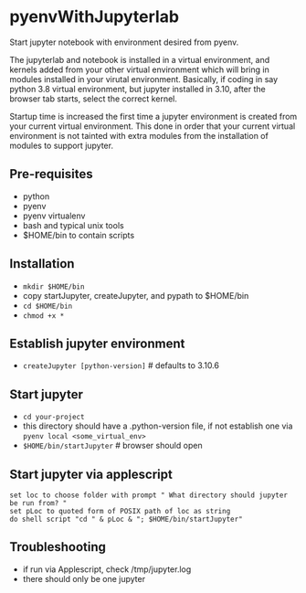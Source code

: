 # pyenvWithJupyterlab
Start jupyter notebook with environment desired from pyenv.

The jupyterlab  and notebook is installed in a virtual environment, and kernels added from your other virtual environment which will bring in modules installed in your virutal environment. Basically, if coding in say python 3.8 virtual environment, but jupyter installed in 3.10, after the browser tab starts, select the correct kernel.

Startup time is increased the first time a jupyter environment is created from your current virtual environment. This done in order that your current virtual environment is not tainted with extra modules from the installation of modules to support jupyter.

## Pre-requisites
* python
* pyenv
* pyenv virtualenv
* bash and typical unix tools
* $HOME/bin to contain scripts

## Installation
* `mkdir $HOME/bin`
* copy startJupyter, createJupyter, and pypath to $HOME/bin
* `cd $HOME/bin`
* `chmod +x *`

## Establish jupyter environment
* `createJupyter [python-version]`  # defaults to 3.10.6

## Start jupyter
* `cd your-project`
* this directory should have a .python-version file, if not establish one via `pyenv local <some_virtual_env>`
* `$HOME/bin/startJupyter`  # browser should open

## Start jupyter via applescript
```
set loc to choose folder with prompt " What directory should jupyter be run from? " 
set pLoc to quoted form of POSIX path of loc as string 
do shell script "cd " & pLoc & "; $HOME/bin/startJupyter"
```

## Troubleshooting
* if run via Applescript, check /tmp/jupyter.log
* there should only be one jupyter
